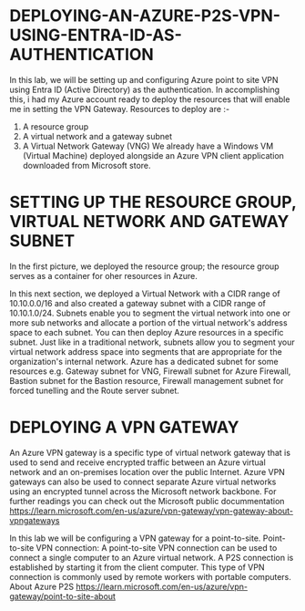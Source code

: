 # DEPLOYING-AN-AZURE-P2S-VPN-USING-ENTRA-ID-AS-AUTHENTICATION

In this lab, we will be setting up and configuring Azure point to site VPN using Entra ID (Active Directory) as the authentication.
In accomplishing this, i had my Azure account ready to deploy the resources that will enable me in setting the VPN Gateway.
Resources to deploy are :-
1) A resource group
2) A virtual network  and a gateway subnet
3) A Virtual Network Gateway (VNG)
We already have a Windows VM (Virtual Machine) deployed alongside an Azure VPN client application downloaded from Microsoft store.

# SETTING UP THE RESOURCE GROUP, VIRTUAL NETWORK AND GATEWAY SUBNET

In the first picture, we deployed the resource group; the resource group serves as a container for oher resources in Azure.


In this next section, we deployed a Virtual Network with a CIDR range of 10.10.0.0/16 and also created a gateway subnet with a CIDR range of 10.10.1.0/24.
Subnets enable you to segment the virtual network into one or more sub networks and allocate a portion of the virtual network's address space to each subnet. You can then deploy Azure resources in a specific subnet. Just like in a traditional network, subnets allow you to segment your virtual network address space into segments that are appropriate for the organization's internal network. Azure has a dedicated subnet for some resources e.g. Gateway subnet for VNG, Firewall subnet for Azure Firewall, Bastion subnet for the Bastion resource, Firewall management subnet for forced tunelling and the Route server subnet.


# DEPLOYING A VPN GATEWAY
An Azure VPN gateway is a specific type of virtual network gateway that is used to send and receive encrypted traffic between an Azure virtual network and an on-premises location over the public Internet. Azure VPN gateways can also be used to connect separate Azure virtual networks using an encrypted tunnel across the Microsoft network backbone. For further readings you can check out the Microsoft public docummentation https://learn.microsoft.com/en-us/azure/vpn-gateway/vpn-gateway-about-vpngateways

In this lab we will be configuring a VPN gateway for a point-to-site. 
Point-to-site VPN connection: A point-to-site VPN connection can be used to connect a single computer to an Azure virtual network. A P2S connection is established by starting it from the client computer. This type of VPN connection is commonly used by remote workers with portable computers. About Azure P2S https://learn.microsoft.com/en-us/azure/vpn-gateway/point-to-site-about



